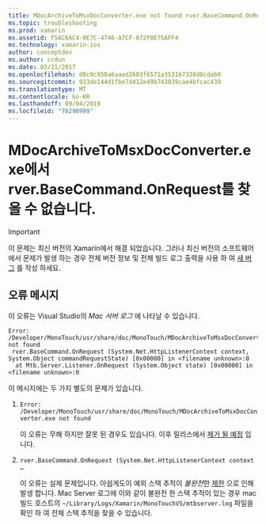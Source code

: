 ```yaml
---
title: MDocArchiveToMsxDocConverter.exe not found rver.BaseCommand.OnRequest
ms.topic: troubleshooting
ms.prod: xamarin
ms.assetid: F5AC6AC4-0E7C-4746-A7CF-872F0E75AFF4
ms.technology: xamarin-ios
author: conceptdev
ms.author: crdun
ms.date: 03/21/2017
ms.openlocfilehash: d8c0c958a6aaad2603f6571a3531b7338d8cdab0
ms.sourcegitcommit: 933de144d1fbe7d412e49b743839cae4bfcac439
ms.translationtype: MT
ms.contentlocale: ko-KR
ms.lasthandoff: 09/04/2019
ms.locfileid: "70290999"
---
```

# <a name="mdocarchivetomsxdocconverterexe-not-found-rverbasecommandonrequest"></a>MDocArchiveToMsxDocConverter.exe에서 rver.BaseCommand.OnRequest를 찾을 수 없습니다.

> [!IMPORTANT]
> 이 문제는 최신 버전의 Xamarin에서 해결 되었습니다. 그러나 최신 버전의 소프트웨어에서 문제가 발생 하는 경우 전체 버전 정보 및 전체 빌드 로그 출력을 사용 하 여 [새 버그](~/cross-platform/troubleshooting/questions/howto-file-bug.md) 를 작성 하세요.


## <a name="error-message"></a>오류 메시지

이 오류는 Visual Studio의 *Mac 서버 로그* 에 나타날 수 있습니다.

```
Error: /Developer/MonoTouch/usr/share/doc/MonoTouch/MDocArchiveToMsxDocConverter.exe not found
 rver.BaseCommand.OnRequest (System.Net.HttpListenerContext context, System.Object commandRequestState) [0x00000] in <filename unknown>:0
  at Mtb.Server.Listener.OnRequest (System.Object state) [0x00000] in <filename unknown>:0
```

이 메시지에는 두 가지 별도의 문제가 있습니다.

1. `Error: /Developer/MonoTouch/usr/share/doc/MonoTouch/MDocArchiveToMsxDocConverter.exe not found`

    이 오류는 무해 하지만 잘못 된 경우도 있습니다. 이후 릴리스에서 [제거 될 예정](https://bugzilla.xamarin.com/show_bug.cgi?id=21667) 입니다.

2. `rver.BaseCommand.OnRequest (System.Net.HttpListenerContext context …`

    이 오류는 실제 문제입니다. 아쉽게도이 예외 스택 추적이 *불완전*한 [제한](https://bugzilla.xamarin.com/show_bug.cgi?id=22080) 으로 인해 발생 합니다. Mac Server 로그에 이와 같이 불완전 한 스택 추적이 있는 경우 mac 빌드 호스트의 `~/Library/Logs/Xamarin/MonoTouchVS/mtbserver.log` 파일을 확인 하 여 전체 스택 추적을 찾을 수 있습니다.

